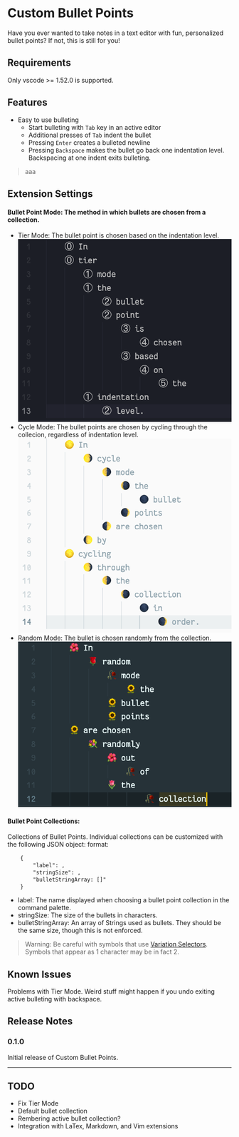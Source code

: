 # Custom Bullet Points

Have you ever wanted to take notes in a text editor with fun, personalized bullet points? If not, this is still for you!

## Requirements

Only vscode >= 1.52.0 is supported.

## Features

* Easy to use bulleting
  * Start bulleting with `Tab` key in an active editor
  * Additional presses of `Tab` indent the bullet
  * Pressing `Enter` creates a bulleted newline
  * Pressing `Backspace` makes the bullet go back one indentation level. Backspacing at one indent exits bulleting.

>aaa

## Extension Settings

#### Bullet Point Mode: The method in which bullets are chosen from a collection.
* Tier Mode: The bullet point is chosen based on the indentation level.
![Random Bullets](/images/tier.png)
* Cycle Mode: The bullet points are chosen by cycling through the collecion, regardless of indentation level.
![Random Bullets](/images/cycle.png)
* Random Mode: The bullet is chosen randomly from the collection.
![Random Bullets](/images/random.png)
#### Bullet Point Collections: 
Collections of Bullet Points. Individual collections can be customized with the following JSON object: format:
```
    {
        "label": ,
        "stringSize": ,
        "bulletStringArray: []"
    }
```
* label: The name displayed when choosing a bullet point collection in the command palette.
* stringSize: The size of the bullets in characters.
* bulletStringArray: An array of Strings used as bullets. They should be the same size, though this is not enforced.

> Warning: Be careful with symbols that use [Variation Selectors](https://en.wikipedia.org/wiki/Variation_Selectors_(Unicode_block)). Symbols that appear as 1 character may be in fact 2.
## Known Issues

Problems with Tier Mode.
Weird stuff might happen if you undo exiting active bulleting with backspace.

## Release Notes

### 0.1.0

Initial release of Custom Bullet Points.

-----------------------------------------------------------------------------------------------------------
## TODO
* Fix Tier Mode
* Default bullet collection
* Rembering active bullet collection?
* Integration with LaTex, Markdown, and Vim extensions